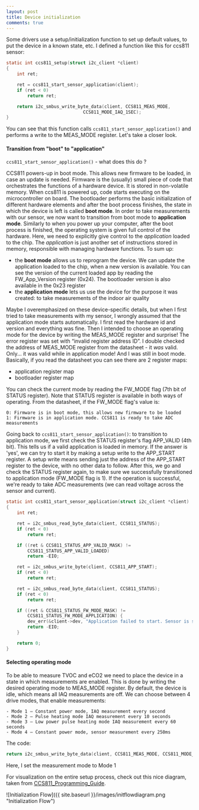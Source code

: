 ```yaml
---
layout: post
title: Device initialization
comments: true
---
```


Some drivers use a setup/initialization function to set up default values, to put the device in a known state, etc.
I defined a function like this for ccs811 sensor:

```c
static int ccs811_setup(struct i2c_client *client)
{
	int ret;

	ret = ccs811_start_sensor_application(client);
	if (ret < 0)
		return ret;

	return i2c_smbus_write_byte_data(client, CCS811_MEAS_MODE,
					         CCS811_MODE_IAQ_1SEC);
}
```

You can see that this function calls `ccs811_start_sensor_application()` and performs a write to the MEAS_MODE register. Let's take a closer look.

#### Transition from "boot" to "application"

`ccs811_start_sensor_application()` - what does this do ?

CCS811 powers-up in boot mode. This allows new firmware to be loaded, in case an update is needed. Firmware is the (usually) small piece of code that orchestrates the functions of a hardware device. It is stored in non-volatile memory. When ccs811 is powered up, code starts executing on the microcontroller on board. The bootloader performs the basic initialization of different hardware elements and after the boot process finishes, the state in which the device is left is called **boot mode**. In order to take measurements with our sensor, we now want to transition from boot mode to **application mode**. Similarly to when you power up your computer, after the boot process is finished, the operating system is given full control of the hardware. Here, we need to explicitly give control to the _application_ loaded to the chip. The _application_ is just another set of instructions stored in memory, responsible with managing hardware functions.
To sum up:
  * the **boot mode** allows us to reprogram the device. We can update the application loaded to the chip, when a new version is available. You can see the version of the current loaded app by reading the FW_App_Version register (0x24). The bootloader version is also available in the 0x23 register
  * the **application mode** lets us use the device for the purpose it was created: to take measurements of the indoor air quality

Maybe I overemphasized on these device-specific details, but when I first tried to take measurements with my sensor, I wrongly assumed that the application mode starts automatically. I first read the hardware id and version and everything was fine. Then I  intended to choose an operating mode for the device by writing the MEAS_MODE register and surprise! The error register was set with “invalid register address ID”. I double checked the address of MEAS_MODE register from the datasheet - it _was_ valid. Only... it was valid while in application mode! And I was still in boot mode. Basically, if you read the datasheet you can see there are 2 register maps: 
 * application register map
 * bootloader register map
  
You can check the current mode by reading the FW_MODE flag (7th bit of STATUS register). Note that STATUS register is available in both ways of operating. From the datasheet, if the FW_MODE flag's value is:

	0: Firmware is in boot mode, this allows new firmware to be loaded 
	1: Firmware is in application mode. CCS811 is ready to take ADC measurements

Going back to `ccs811_start_sensor_application()`: to transition to application mode, we first check the STATUS register's flag APP_VALID (4th bit). This tells us if a valid application is loaded in memory. If the answer is 'yes', we can try to start it by making a setup write to the APP_START register. A setup write means sending just the address of the APP_START register to the device, with no other data to follow. After this, we go and check the STATUS register again, to make sure we successfully transitioned to application mode (FW_MODE flag is 1). If the operation is successful, we're ready to take ADC measurements (we can read voltage across the sensor and current).

```c
static int ccs811_start_sensor_application(struct i2c_client *client)
{
	int ret;

	ret = i2c_smbus_read_byte_data(client, CCS811_STATUS);
	if (ret < 0)
		return ret;

	if ((ret & CCS811_STATUS_APP_VALID_MASK) !=
	    CCS811_STATUS_APP_VALID_LOADED)
		return -EIO;

	ret = i2c_smbus_write_byte(client, CCS811_APP_START);
	if (ret < 0)
		return ret;

	ret = i2c_smbus_read_byte_data(client, CCS811_STATUS);
	if (ret < 0)
		return ret;

	if ((ret & CCS811_STATUS_FW_MODE_MASK) !=
	    CCS811_STATUS_FW_MODE_APPLICATION) {
		dev_err(&client->dev, "Application failed to start. Sensor is still in boot mode.\n");
		return -EIO;
	}

	return 0;
}
```

#### Selecting operating mode

To be able to measure TVOC and eCO2 we need to place the device in a state in which measurements are enabled. This is done by writing the desired operating mode to MEAS_MODE register. By default, the device is idle, which means all IAQ measurements are off. We can choose between 4 drive modes, that enable measurements:

	- Mode 1 – Constant power mode, IAQ measurement every second
	- Mode 2 – Pulse heating mode IAQ measurement every 10 seconds
	- Mode 3 – Low power pulse heating mode IAQ measurement every 60 seconds
	- Mode 4 – Constant power mode, sensor measurement every 250ms

The code:

```c
return i2c_smbus_write_byte_data(client, CCS811_MEAS_MODE, CCS811_MODE_IAQ_1SEC);
```
Here, I set the measurement mode to Mode 1

For visualization on the entire setup process, check out this nice diagram, taken from [CCS811_Programming_Guide](https://cdn.sparkfun.com/datasheets/BreakoutBoards/CCS811_Programming_Guide.pdf).

![Initialization Flow]({{ site.baseurl }}/images/initflowdiagram.png "Initialization Flow")





